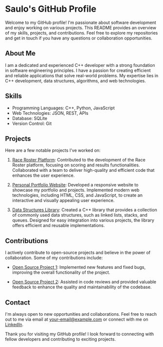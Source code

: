 # Saulo's GitHub Profile

Welcome to my GitHub profile! I'm passionate about software development and enjoy working on various projects. This README provides an overview of my skills, projects, and contributions. Feel free to explore my repositories and get in touch if you have any questions or collaboration opportunities.

## About Me

I am a dedicated and experienced C++ developer with a strong foundation in software engineering principles. I have a passion for creating efficient and reliable applications that solve real-world problems. My expertise lies in C++ development, data structures, algorithms, and web technologies.

## Skills

- Programming Languages: C++, Python, JavaScript
- Web Technologies: JSON, REST, APIs
- Database: SQLite
- Version Control: Git

## Projects

Here are a few notable projects I've worked on:

1. [Race Roster Platform](link-to-repo): Contributed to the development of the Race Roster platform, focusing on scoring and results functionalities. Collaborated with a team to deliver high-quality and efficient code that enhances the user experience.

2. [Personal Portfolio Website](link-to-repo): Developed a responsive website to showcase my portfolio and projects. Implemented modern web technologies, including HTML, CSS, and JavaScript, to create an interactive and visually appealing user experience.

3. [Data Structures Library](link-to-repo): Created a C++ library that provides a collection of commonly used data structures, such as linked lists, stacks, and queues. Designed for easy integration into various projects, the library offers efficient and reusable implementations.

## Contributions

I actively contribute to open-source projects and believe in the power of collaboration. Some of my contributions include:

- [Open Source Project 1](link-to-repo): Implemented new features and fixed bugs, improving the overall functionality of the project.

- [Open Source Project 2](link-to-repo): Assisted in code reviews and provided valuable feedback to enhance the quality and maintainability of the codebase.

## Contact

I'm always open to new opportunities and collaborations. Feel free to reach out to me via email at [your-email@example.com](mailto:your-email@example.com) or connect with me on [LinkedIn](https://www.linkedin.com/in/your-linkedin-profile).

Thank you for visiting my GitHub profile! I look forward to connecting with fellow developers and contributing to exciting projects.

